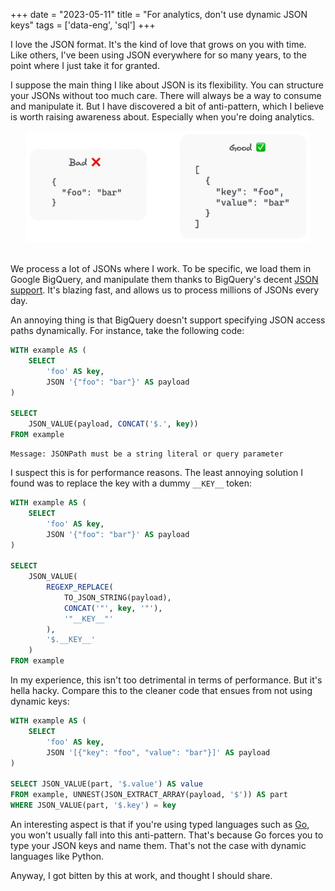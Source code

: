 +++
date = "2023-05-11"
title = "For analytics, don't use dynamic JSON keys"
tags = ['data-eng', 'sql']
+++

I love the JSON format. It's the kind of love that grows on you with time. Like others, I've been using JSON everywhere for so many years, to the point where I just take it for granted.

I suppose the main thing I like about JSON is its flexibility. You can structure your JSONs without too much care. There will always be a way to consume and manipulate it. But I have discovered a bit of anti-pattern, which I believe is worth raising awareness about. Especially when you're doing analytics.

<div align="center" >
<figure style="width: 90%; margin: 0;">
    <img style="box-shadow: none;" src="/img/blog/no-dynamic-keys-in-json/good-bad.png">
</figure>
</div>
</br>

We process a lot of JSONs where I work. To be specific, we load them in Google BigQuery, and manipulate them thanks to BigQuery's decent [JSON support](https://cloud.google.com/bigquery/docs/reference/standard-sql/json_functions). It's blazing fast, and allows us to process millions of JSONs every day.

An annoying thing is that BigQuery doesn't support specifying JSON access paths dynamically. For instance, take the following code:

```sql
WITH example AS (
    SELECT
        'foo' AS key,
        JSON '{"foo": "bar"}' AS payload
)

SELECT
    JSON_VALUE(payload, CONCAT('$.', key))
FROM example
```

```
Message: JSONPath must be a string literal or query parameter
```

I suspect this is for performance reasons. The least annoying solution I found was to replace the key with a dummy `__KEY__` token:

```sql
WITH example AS (
    SELECT
        'foo' AS key,
        JSON '{"foo": "bar"}' AS payload
)

SELECT
    JSON_VALUE(
        REGEXP_REPLACE(
            TO_JSON_STRING(payload),
            CONCAT('"', key, '"'),
            '"__KEY__"'
        ),
        '$.__KEY__'
    )
FROM example
```

In my experience, this isn't too detrimental in terms of performance. But it's hella hacky. Compare this to the cleaner code that ensues from not using dynamic keys:

```sql
WITH example AS (
    SELECT
        'foo' AS key,
        JSON '[{"key": "foo", "value": "bar"}]' AS payload
)

SELECT JSON_VALUE(part, '$.value') AS value
FROM example, UNNEST(JSON_EXTRACT_ARRAY(payload, '$')) AS part
WHERE JSON_VALUE(part, '$.key') = key
```

An interesting aspect is that if you're using typed languages such as [Go](https://go.dev/), you won't usually fall into this anti-pattern. That's because Go forces you to type your JSON keys and name them. That's not the case with dynamic languages like Python.

Anyway, I got bitten by this at work, and thought I should share.
